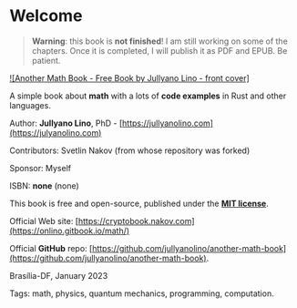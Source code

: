 # Welcome

> **Warning**: this book is **not finished**! I am still working on some of the chapters. Once it is completed, I will publish it as PDF and EPUB. Be patient.

[![Another Math Book - Free Book by Jullyano Lino - front cover]](https://onlino.gitbook.io/math/)

A simple book about **math** with a lots of **code examples** in Rust and other languages.

Author: **Jullyano Lino**, PhD - [https://jullyanolino.com](https://julyanolino.com)

Contributors: Svetlin Nakov (from whose repository was forked)

Sponsor: Myself

ISBN: **none** (none)

This book is free and open-source, published under the [**MIT license**](https://opensource.org/licenses/MIT).

Official Web site: [https://cryptobook.nakov.com](https://onlino.gitbook.io/math/)

Official **GitHub** repo: [https://github.com/jullyanolino/another-math-book](https://github.com/jullyanolino/another-math-book).

Brasília-DF, January 2023

Tags: math, physics, quantum mechanics, programming, computation.
